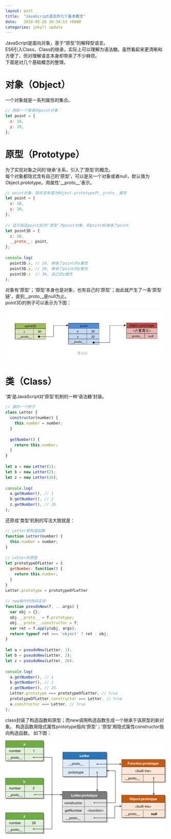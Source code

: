 ```yaml
---
layout: post
title:  "JavaScript语言的几个基本概念"
date:   2018-05-28 20:34:53 +0800
categories: jekyll update
---
```

JavaScript是面向对象，基于“原型”的解释型语言。  
ES6引入Class，Class的继承，实际上可以理解为语法糖。虽然看起来更清晰和方便了，但对理解语言本身却带来了不少麻烦。  
下面是对几个基础概念的整理。

# 对象（Object）  

一个对象就是一系列属性的集合。  
```javascript
// 例如一个简单的point对象：
let point = {
  x: 10,
  y: 20,
};
```
  
# 原型（Prototype）  
为了实现对象之间的‘继承’关系，引入了‘原型’的概念。  
每个对象都隐式含有自己的‘原型’，可以是另一个对象或者null，默认值为Object.prototype。用属性'\_\_proto\_\_'表示。  
```javascript
// point对象，隐式含有值为Object.prototype的__proto__属性
let point = {
  x: 10,
  y: 20,
};
 
// 显示指定point3D的‘原型’为point对象，即point3D继承了point
let point3D = {
  z: 30,
  __proto__: point,
};
 
console.log(
  point3D.x, // 10, 继承了point的x属性
  point3D.y, // 20, 继承了point的y属性
  point3D.z  // 30, 自己的z属性
);
```
对象有‘原型’；‘原型’本身也是对象，也有自己的‘原型’；由此就产生了一条‘原型链’，直到\_\_proto\_\_是null为止。  
point3D的例子可以表示为下图：  

![prototype-chain](/assets/images/prototype-chain.png)  
# 类（Class）
‘类’是JavaScript对‘原型’机制的一种‘语法糖’封装。  
```javascript
// 类的一个例子
class Letter {
  constructor(number) {
    this.number = number;
  }
 
  getNumber() {
    return this.number;
  }
}
 
let a = new Letter(1);
let b = new Letter(2);
let z = new Letter(26);
 
console.log(
  a.getNumber(), // 1
  b.getNumber(), // 2
  z.getNumber(), // 26
);
```
还原成‘类型’机制的写法大致就是：
```javascript
// Letter是构造函数
function Letter(number) {
  this.number = number;
}

// Letter的原型
let prototypeOfLetter = {
  getNumber: function() {
    return this.number;
  }
}
Letter.prototype = prototypeOfLetter

// new操作的伪码实现
function pseudoNew(f, ...args) {
  var obj = {};
  obj.__proto__ = f.prototype;
  obj.__proto__.constructor = f;
  var ret = f.apply(obj, args);
  return typeof ret === 'object' ? ret : obj;
}
 
let a = pseudoNew(Letter, 1);
let b = pseudoNew(Letter, 2);
let z = pseudoNew(Letter, 26);
 
console.log(
  a.getNumber(), // 1
  b.getNumber(), // 2
  z.getNumber(), // 26
  Letter.prototype === prototypeOfLetter, // true
  prototypeOfLetter.constructor === Letter, // true
  a.constructor === Letter, // true
);
```
class封装了构造函数和原型；而new调用构造函数生成一个继承于该原型的新对象。
构造函数用隐式属性prototype指向‘原型’；‘原型’用隐式属性constructor指向构造函数。
如下图：  
   
![prototype-chain](/assets/images/js-constructor.png)
